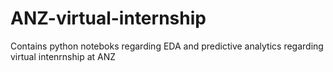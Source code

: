 # ANZ-virtual-internship
 Contains python noteboks regarding EDA and predictive analytics regarding virtual intenrnship at ANZ
